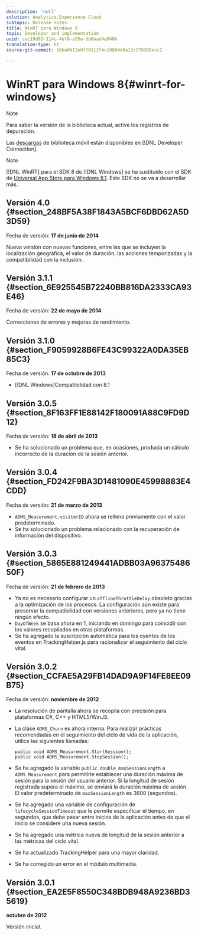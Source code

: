 ```yaml
---
description: 'null'
solution: Analytics,Experience Cloud
subtopic: Release notes
title: WinRT para Windows 8
topic: Developer and implementation
uuid: cec19d63-114c-4ef6-a55e-db6aad4e948b
translation-type: ht
source-git-commit: 16ba0b12e0f70112f4c10804d0a13c278388ecc2

---
```



# WinRT para Windows 8{#winrt-for-windows}

>[!NOTE]
>
>Para saber la versión de la biblioteca actual, active los registros de depuración.

Las [descargas](https://marketing.adobe.com/developer/get-started/mobile/c-measuring-mobile-applications) de biblioteca móvil están disponibles en [!DNL Developer Connection].

>[!NOTE]
>
>[!DNL WinRT] para el SDK 8 de [!DNL Windows] se ha sustituido con el SDK de [Universal App Store para Windows 8.1](../appmeasurement-release-notes/c-release-notes-winu.md). Este SDK no se va a desarrollar más.

## Versión 4.0 {#section_248BF5A38F1843A5BCF6DBD62A5D3D59}

Fecha de versión: **17 de junio de 2014**

Nueva versión con nuevas funciones, entre las que se incluyen la localización geográfica, el valor de duración, las acciones temporizadas y la compatibilidad con la inclusión.

## Versión 3.1.1 {#section_6E925545B72240BB816DA2333CA93E46}

Fecha de versión: **22 de mayo de 2014**

Correcciones de errores y mejoras de rendimiento.

## Versión 3.1.0 {#section_F9059928B6FE43C99322A0DA35EB85C3}

Fecha de versión: **17 de octubre de 2013**

* [!DNL Windows]Compatibilidad con 8.1

## Versión 3.0.5 {#section_8F163FF1E88142F180091A88C9FD9D12}

Fecha de versión: **18 de abril de 2013**

* Se ha solucionado un problema que, en ocasiones, producía un cálculo incorrecto de la duración de la sesión anterior.

## Versión 3.0.4 {#section_FD242F9BA3D1481090E45998883E4CDD}

Fecha de versión: **21 de marzo de 2013**

* `ADMS_Measurement.visitorID` ahora se rellena previamente con el valor predeterminado.
* Se ha solucionado un problema relacionado con la recuperación de información del dispositivo.

## Versión 3.0.3 {#section_5865E881249441ADBB03A9637548650F}

Fecha de versión: **21 de febrero de 2013**

* Ya no es necesario configurar un `offlineThrottleDelay` obsoleto gracias a la optimización de los procesos. La configuración aún existe para preservar la compatibilidad con versiones anteriores, pero ya no tiene ningún efecto.
* `DayOfWeek` se basa ahora en 1, iniciando en domingo para coincidir con los valores recopilados en otras plataformas.
* Se ha agregado la suscripción automática para los oyentes de los eventos en TrackingHelper.js para racionalizar el seguimiento del ciclo vital.

## Versión 3.0.2 {#section_CCFAE5A29FB14DAD9A9F14FE8EE09B75}

Fecha de versión: **noviembre de 2012**

* La resolución de pantalla ahora se recopila con precisión para plataformas C#, C++ y HTML5/WinJS.
* La clase `ADMS_Churn` es ahora interna. Para realizar prácticas recomendadas en el seguimiento del ciclo de vida de la aplicación, utilice las siguientes llamadas:

   ```
   public void ADMS_Measurement.StartSession(); 
   public void ADMS_Measurement.StopSession();
   ```

* Se ha agregado la variable `public double maxSessionLength` a `ADMS_Measurement` para permitirle establecer una duración máxima de sesión para la sesión del usuario anterior. Si la longitud de sesión registrada supera el máximo, se enviará la duración máxima de sesión. El valor predeterminado de `maxSessionLength` es 3600 (segundos).
* Se ha agregado una variable de configuración de `lifecycleSessionTimeout` que le permite especificar el tiempo, en segundos, que debe pasar entre inicios de la aplicación antes de que el inicio se considere una nueva sesión.
* Se ha agregado una métrica nueva de longitud de la sesión anterior a las métricas del ciclo vital.
* Se ha actualizado TrackingHelper para una mayor claridad.
* Se ha corregido un error en el módulo multimedia.

## Versión 3.0.1 {#section_EA2E5F8550C348BDB948A9236BD35619}

**octubre de 2012**

Versión inicial.
